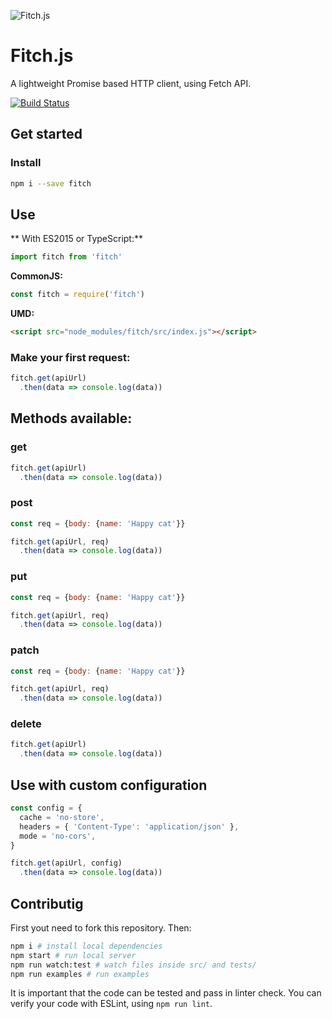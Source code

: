 ![Fitch.js](https://github.com/raphaelpor/fitch.js/raw/master/assets/fitch-mini.png)
# Fitch.js
A lightweight Promise based HTTP client, using Fetch API.

[![Build Status](https://travis-ci.org/raphaelpor/fitch.js.svg?branch=master)](https://travis-ci.org/raphaelpor/fitch.js)

## Get started
### Install
```sh
npm i --save fitch
```

## Use

** With ES2015 or TypeScript:**

```js
import fitch from 'fitch'
```

**CommonJS:**

```js
const fitch = require('fitch')
```

**UMD:**

```html
<script src="node_modules/fitch/src/index.js"></script>
```

### Make your first request:
```js
fitch.get(apiUrl)
  .then(data => console.log(data))
```

## Methods available:
### get
```js
fitch.get(apiUrl)
  .then(data => console.log(data))
```

### post
```js
const req = {body: {name: 'Happy cat'}}

fitch.get(apiUrl, req)
  .then(data => console.log(data))
```

### put
```js
const req = {body: {name: 'Happy cat'}}

fitch.get(apiUrl, req)
  .then(data => console.log(data))
```

### patch
```js
const req = {body: {name: 'Happy cat'}}

fitch.get(apiUrl, req)
  .then(data => console.log(data))
```

### delete
```js
fitch.get(apiUrl)
  .then(data => console.log(data))
```

## Use with custom configuration
```js
const config = {
  cache = 'no-store',
  headers = { 'Content-Type': 'application/json' },
  mode = 'no-cors',
}

fitch.get(apiUrl, config)
  .then(data => console.log(data))
```

## Contributig
First yout need to fork this repository. Then:
```sh
npm i # install local dependencies
npm start # run local server
npm run watch:test # watch files inside src/ and tests/
npm run examples # run examples
```
It is important that the code can be tested and pass in linter check.
You can verify your code with ESLint, using `npm run lint`.
